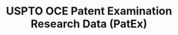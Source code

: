 ---
layout: default
bigquery: https://console.cloud.google.com/bigquery?p=patents-public-data&d=uspto_oce_pair&page=dataset
citation: 'Graham, S. Marco, A., and Miller, A. (2015). “The USPTO Patent Examination
  Research Dataset: A Window on the Process of Patent Examination.”'
contributors: Graham, S. Marco, A., Miller, A.
cost: None
description: The latest version of PatEx (referred to below as the 2020 release) contains
  detailed information on nearly 11.9 million publicly-viewable provisional and non-provisional
  patent applications to the USPTO and over 4.6 million Patent Cooperation Treaty
  (PCT) applications. It is based on data that OCE downloaded from the Patent Examination
  Data System (PEDS) in April, 2021. The PEDS data are sourced from Public PAIR. The
  first time that OCE used PEDS as the basis of PatEx was for the 2019 release. We
  took the PEDS data and organized it into the familiar PatEx data files, which are
  based on the organization of the Public PAIR portal. The data files include information
  on each application’s characteristics, prosecution history, continuation history,
  claims of foreign priority, patent term adjustment history, publication history,
  and correspondence address information.
documentation: 'For the 2019 and later releases, new technical documentation is available
  https://www.uspto.gov/sites/default/files/documents/PatEx-2019-Technical-Doc.pdf


  A document describing the 2014-2017 data sets is available and can be cited as:
  Graham, Stuart J.H. and Marco, Alan C. and Miller, Richard, The USPTO Patent Examination
  Research Dataset: A Window on the Process of Patent Examination (November 30, 2015).
  Available at SSRN: https://ssrn.com/abstract=2702637.'
last_edit: Mon, 04 Apr 2022 19:06:22 GMT
location: https://www.uspto.gov/ip-policy/economic-research/research-datasets/patent-examination-research-dataset-public-pair
maintained_by: EconomicsData@uspto.gov
related_publications: https://ssrn.com/abstract=29956744, https://ssrn.com/abstract=2702637
schema_fields: '[''sequence_number'', ''examiner_name_middle'', ''parent_filing_date'',
  ''application_number'', ''filing_date'', ''abandon_date'', ''foreign_parent_id'',
  ''event_description'', ''correspondence_country_name'', ''foreign_parent_date'',
  ''inventor_region_code'', ''correspondence_country_code'', ''wipo_pub_number'',
  ''correspondence_street_line_2'', ''confirm_number'', ''status_code'', ''correspondence_street_line_1'',
  ''customer_number'', ''examiner_name_first'', ''inventor_name_middle'', ''inventor_country_name'',
  ''file_location_date'', ''earliest_pgpub_number'', ''patent_issue_date'', ''inventor_rank'',
  ''event_code'', ''status_description'', ''atty_docket_number'', ''file_location'',
  ''inventor_name_last'', ''correspondence_name_line_1'', ''correspondence_region_name'',
  ''patent_number'', ''aia_first_to_file'', ''correspondence_city'', ''parent_country'',
  ''invention_subject_matter'', ''parent_application_number'', ''uspc_class'', ''examiner_id'',
  ''wipo_pub_date'', ''small_entity_indicator'', ''appl_status_date'', ''disposal_type'',
  ''uspc_subclass'', ''inventor_address_type'', ''continuation_type'', ''application_type'',
  ''inventor_name_first'', ''appl_status_code'', ''examiner_art_unit'', ''parent_country_code'',
  ''application_number_pair'', ''examiner_name_last'', ''correspondence_name_line_2'',
  ''child_application_number'', ''correspondence_region_code'', ''earliest_pgpub_date'',
  ''child_filing_date'', ''invention_title'', ''inventor_country_code'', ''recorded_date'',
  ''correspondence_postal_code'']'
shortname: patex
tags:
- patents
- legal
- history
terms_of_use: 'USPTO’s online databases are not designed or intended to be a source
  for bulk downloads of USPTO data when accessed through the website’s interfaces.
  Individuals, companies, IP addresses, or blocks of IP addresses who, in effect,
  deny or decrease service by generating unusually high numbers of database accesses
  (searches, pages, or hits), whether generated manually or in an automated fashion,
  may be denied access to USPTO servers without notice.


  Bulk data products may be separately obtained from the USPTO, either for free or
  at the cost of dissemination. For details, see information on Electronic Bulk Data
  Products: https://www.uspto.gov/learning-and-resources/electronic-bulk-data-products'
title: USPTO OCE Patent Examination Research Data (PatEx)
uuid: 4342caa7-23af-420c-b2f6-6088f133df6a
---